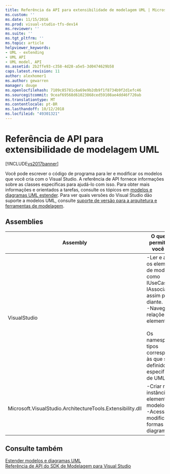 ```yaml
---
title: Referência da API para extensibilidade de modelagem UML | Microsoft Docs
ms.custom: ''
ms.date: 11/15/2016
ms.prod: visual-studio-tfs-dev14
ms.reviewer: ''
ms.suite: ''
ms.tgt_pltfrm: ''
ms.topic: article
helpviewer_keywords:
- UML - extending
- UML API
- UML model, API
ms.assetid: 2b2ffe93-c358-4d28-a5e5-3d0474629b58
caps.latest.revision: 11
author: alexhomer1
ms.author: gewarren
manager: douge
ms.openlocfilehash: 7109c85781c6a69e9b2db9f1f8734b9f2d1efc46
ms.sourcegitcommit: 9ceaf69568d61023868ced59108ae4dd46f720ab
ms.translationtype: MT
ms.contentlocale: pt-BR
ms.lasthandoff: 10/12/2018
ms.locfileid: "49301321"
---
```

# <a name="api-reference-for-uml-modeling-extensibility"></a>Referência de API para extensibilidade de modelagem UML
[!INCLUDE[vs2017banner](../includes/vs2017banner.md)]

Você pode escrever o código de programa para ler e modificar os modelos que você cria com o Visual Studio. A referência de API fornece informações sobre as classes específicas para ajudá-lo com isso. Para obter mais informações e orientados a tarefas, consulte os tópicos em [modelos e diagramas UML estender](../modeling/extend-uml-models-and-diagrams.md). Para ver quais versões do Visual Studio dão suporte a modelos UML, consulte [suporte de versão para a arquitetura e ferramentas de modelagem](../modeling/what-s-new-for-design-in-visual-studio.md#VersionSupport).  
  
## <a name="assemblies"></a>Assemblies  
  
|Assembly|O que isso permite que você faça|  
|--------------|--------------------------------|  
|VisualStudio|-Ler e alterar os elementos de modelo como IUseCase, IAssociation e assim por diante.<br />-Navegar em relações entre elementos.<br /><br /> Os namespaces e tipos correspondem às que são definidos na especificação de UML.|  
|Microsoft.VisualStudio.ArchitectureTools.Extensibility.dll|-Criar novas instâncias de elementos de modelo<br />-Acessar e modificar formas e diagramas.|  
  
## <a name="see-also"></a>Consulte também  
 [Estender modelos e diagramas UML](../modeling/extend-uml-models-and-diagrams.md)   
 [Referência de API do SDK de Modelagem para Visual Studio](../modeling/api-reference-for-modeling-sdk-for-visual-studio.md)



